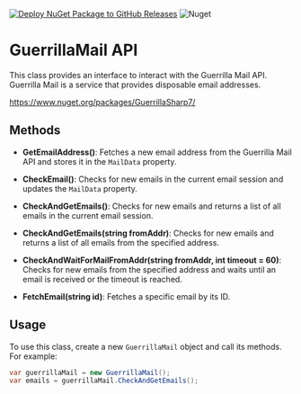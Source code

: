 [![Deploy NuGet Package to GitHub Releases](https://github.com/reubinoff/GuerrillaSharp/actions/workflows/package.yml/badge.svg?branch=master)](https://github.com/reubinoff/GuerrillaSharp/actions/workflows/package.yml)
![Nuget](https://img.shields.io/nuget/dt/GuerrillaSharp7)


# GuerrillaMail API

This class provides an interface to interact with the Guerrilla Mail API. Guerrilla Mail is a service that provides disposable email addresses.

https://www.nuget.org/packages/GuerrillaSharp7/


## Methods

- **GetEmailAddress()**: Fetches a new email address from the Guerrilla Mail API and stores it in the `MailData` property.

- **CheckEmail()**: Checks for new emails in the current email session and updates the `MailData` property.

- **CheckAndGetEmails()**: Checks for new emails and returns a list of all emails in the current email session.

- **CheckAndGetEmails(string fromAddr)**: Checks for new emails and returns a list of all emails from the specified address.

- **CheckAndWaitForMailFromAddr(string fromAddr, int timeout = 60)**: Checks for new emails from the specified address and waits until an email is received or the timeout is reached.

- **FetchEmail(string id)**: Fetches a specific email by its ID.

## Usage

To use this class, create a new `GuerrillaMail` object and call its methods. For example:

```csharp
var guerrillaMail = new GuerrillaMail();
var emails = guerrillaMail.CheckAndGetEmails();